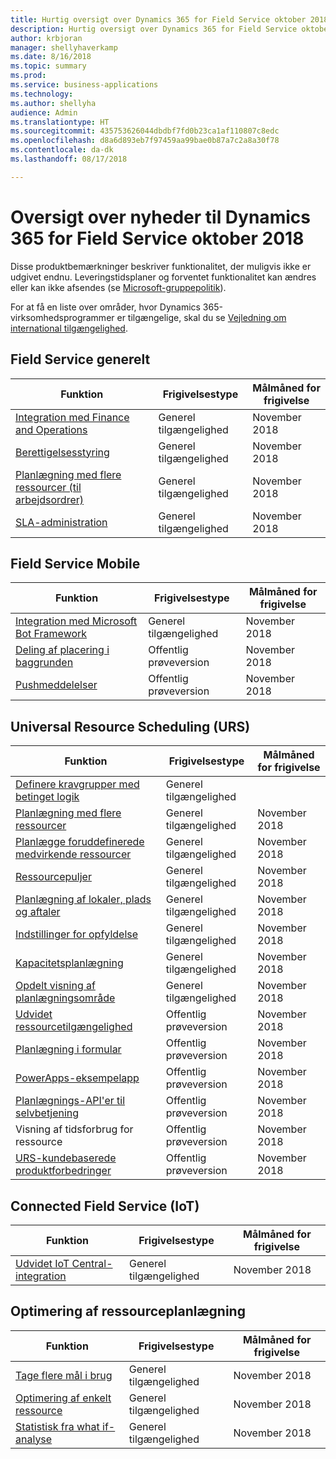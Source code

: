 ```yaml
---
title: Hurtig oversigt over Dynamics 365 for Field Service oktober 2018
description: Hurtig oversigt over Dynamics 365 for Field Service oktober 2018
author: krbjoran
manager: shellyhaverkamp
ms.date: 8/16/2018
ms.topic: summary
ms.prod: 
ms.service: business-applications
ms.technology: 
ms.author: shellyha
audience: Admin
ms.translationtype: HT
ms.sourcegitcommit: 435753626044dbdbf7fd0b23ca1af110807c8edc
ms.openlocfilehash: d8a6d893eb7f97459aa99bae0b87a7c2a8a30f78
ms.contentlocale: da-dk
ms.lasthandoff: 08/17/2018

---
```

#  <a name="summary-of-whats-new-for-dynamics-365-for-field-service-october-18"></a>Oversigt over nyheder til Dynamics 365 for Field Service oktober 2018 

Disse produktbemærkninger beskriver funktionalitet, der muligvis ikke er udgivet endnu. Leveringstidsplaner og forventet funktionalitet kan ændres eller kan ikke afsendes (se [Microsoft-gruppepolitik](https://go.microsoft.com/fwlink/p/?linkid=2007332)).
    
For at få en liste over områder, hvor Dynamics 365-virksomhedsprogrammer er tilgængelige, skal du se [Vejledning om international tilgængelighed](https://aka.ms/dynamics_365_international_availability_deck).

## <a name="overall-field-service"></a>Field Service generelt

| Funktion                                                                                                        | Frigivelsestype  |Målmåned for frigivelse |
|---------------|--------------|--------------------------------------------|
| [Integration med Finance and Operations](../field-service/dynamics365-finance-operations-integration.md)    | Generel tilgængelighed                |November 2018          |
| [Berettigelsesstyring](../field-service/entitlement-management.md)                                         | Generel tilgængelighed               |November 2018          |
| [Planlægning med flere ressourcer (til arbejdsordrer)](../field-service/multi-resource-scheduling.md)                                   | Generel tilgængelighed           |     November 2018          |
| [SLA-administration](../field-service/sla-management.md)                                                         | Generel tilgængelighed                |November 2018          |

## <a name="field-service-mobile"></a>Field Service Mobile

| Funktion                                                                                                                    | Frigivelsestype   | Målmåned for frigivelse |
|----------------------------------------------------------------------------------------------------------------------------|----------------|----------------------|
| [Integration med Microsoft Bot Framework](../field-service/field-service-mobile/microsoft-bot-framework-integration.md) | Generel tilgængelighed                   |November 2018          |
| [Deling af placering i baggrunden](../field-service/field-service-mobile/background-location-sharing.md)                      | Offentlig prøveversion       |November 2018          |
| [Pushmeddelelser](../field-service/field-service-mobile/push-notifications.md)                                        | Offentlig prøveversion       |November 2018          |

## <a name="universal-resource-scheduling-urs"></a>Universal Resource Scheduling (URS)

| Funktion                                                                                                                                      | Frigivelsestype   | Målmåned for frigivelse |
|----------------------------------------------------------------------------------------------------------------------------------------------|-----------------|----------------------|
| [Definere kravgrupper med betinget logik](../field-service/universal-resource-scheduling-urs/Define-requirement-groups.md)         | Generel tilgængelighed |       |November 2018          
| [Planlægning med flere ressourcer](../field-service/universal-resource-scheduling-urs/Multi-Resource-Scheduling.md)         | Generel tilgængelighed        |November 2018          |
| [Planlægge foruddefinerede medvirkende ressourcer](../field-service/universal-resource-scheduling-urs/Crew-Scheduling.md)         | Generel tilgængelighed        |November 2018          |
| [Ressourcepuljer](../field-service/universal-resource-scheduling-urs/Resource-Pools.md)                           | Generel tilgængelighed        |November 2018          |
| [Planlægning af lokaler, plads og aftaler](../field-service/universal-resource-scheduling-urs/Facility-Scheduling.md)        | Generel tilgængelighed        |November 2018          |
| [Indstillinger for opfyldelse](../field-service/universal-resource-scheduling-urs/Fulfillment-Preferences.md)         | Generel tilgængelighed        |November 2018          |
| [Kapacitetsplanlægning](../field-service/universal-resource-scheduling-urs/Capacity-Scheduling.md)   | Generel tilgængelighed        |November 2018          |
| [Opdelt visning af planlægningsområde](../field-service/universal-resource-scheduling-urs/Schedule-Board-Split-View.md)   | Generel tilgængelighed        |November 2018          |
| [Udvidet ressourcetilgængelighed](../field-service/universal-resource-scheduling-urs/extensibility-hook-resource-availability.md)         | Offentlig prøveversion        |November 2018          |
| [Planlægning i formular](../field-service/universal-resource-scheduling-urs/in-form-scheduling.md)                                             | Offentlig prøveversion        |November 2018          |
| [PowerApps-eksempelapp](../field-service/universal-resource-scheduling-urs/powerapps-sample-app.md)                                         | Offentlig prøveversion       |November 2018          |
| [Planlægnings-API'er til selvbetjening](../field-service/universal-resource-scheduling-urs//self-service-scheduling-apis.md)                        | Offentlig prøveversion        |November 2018          |
| Visning af tidsforbrug for ressource                        | Offentlig prøveversion |       November 2018          |
| [URS-kundebaserede produktforbedringer](../field-service/universal-resource-scheduling-urs/urs-customer-driven-product-enhancements.md) | Offentlig prøveversion        |November 2018          |

## <a name="connected-field-service-iot"></a>Connected Field Service (IoT)

| Funktion                                                                                                                                     | Frigivelsestype    |Målmåned for frigivelse |
|--------------------------------------------------------------------------------------------------------------------------------------------------------|----------------------|----------------------|
| [Udvidet IoT Central-integration](../field-service/connected-field-service/enhanced-iot-central-integration.md)                          | Generel tilgængelighed                    |November 2018          |


## <a name="resource-scheduling-optimization"></a>Optimering af ressourceplanlægning

| Funktion                                                                                                                 | Frigivelsestype  |Målmåned for frigivelse |
|-------------------------------------------------------------------------------------------------------------------------|------------------------------------|----------------------|
| [Tage flere mål i brug](../field-service/resource-scheduling-optimization-rso/enable-more-objectives.md)             | Generel tilgængelighed                  |November 2018          |
| [Optimering af enkelt ressource](../field-service/resource-scheduling-optimization-rso/single-resource-optimization.md) | Generel tilgængelighed                 |November 2018          |
| [Statistisk fra what if-analyse](../field-service/resource-scheduling-optimization-rso/what-if-analysis-statistic-ui.md) | Generel tilgængelighed                 |November 2018          |


